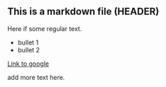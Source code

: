 ## This is a markdown file (HEADER)

Here if some regular text.

 - bullet 1
 - bullet 2

[Link to google](http://www.google.com)

add more text here.